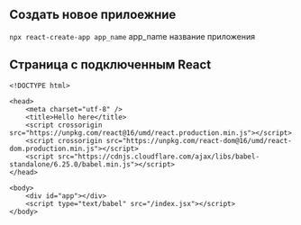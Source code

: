 ## Создать новое прилоежние 
`npx react-create-app app_name` app_name название приложения

Страница с подключенным React
-

```
<!DOCTYPE html>

<head>
    <meta charset="utf-8" />
    <title>Hello here</title>
    <script crossorigin src="https://unpkg.com/react@16/umd/react.production.min.js"></script>
    <script crossorigin src="https://unpkg.com/react-dom@16/umd/react-dom.production.min.js"></script>
    <script src="https://cdnjs.cloudflare.com/ajax/libs/babel-standalone/6.25.0/babel.min.js"></script>
</head>

<body>
    <div id="app"></div>
    <script type="text/babel" src="/index.jsx"></script>
</body>
```
